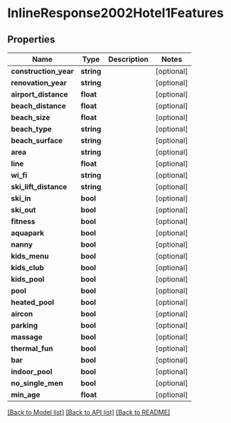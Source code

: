 # InlineResponse2002Hotel1Features

## Properties
Name | Type | Description | Notes
------------ | ------------- | ------------- | -------------
**construction_year** | **string** |  | [optional] 
**renovation_year** | **string** |  | [optional] 
**airport_distance** | **float** |  | [optional] 
**beach_distance** | **float** |  | [optional] 
**beach_size** | **float** |  | [optional] 
**beach_type** | **string** |  | [optional] 
**beach_surface** | **string** |  | [optional] 
**area** | **string** |  | [optional] 
**line** | **float** |  | [optional] 
**wi_fi** | **string** |  | [optional] 
**ski_lift_distance** | **string** |  | [optional] 
**ski_in** | **bool** |  | [optional] 
**ski_out** | **bool** |  | [optional] 
**fitness** | **bool** |  | [optional] 
**aquapark** | **bool** |  | [optional] 
**nanny** | **bool** |  | [optional] 
**kids_menu** | **bool** |  | [optional] 
**kids_club** | **bool** |  | [optional] 
**kids_pool** | **bool** |  | [optional] 
**pool** | **bool** |  | [optional] 
**heated_pool** | **bool** |  | [optional] 
**aircon** | **bool** |  | [optional] 
**parking** | **bool** |  | [optional] 
**massage** | **bool** |  | [optional] 
**thermal_fun** | **bool** |  | [optional] 
**bar** | **bool** |  | [optional] 
**indoor_pool** | **bool** |  | [optional] 
**no_single_men** | **bool** |  | [optional] 
**min_age** | **float** |  | [optional] 

[[Back to Model list]](../../README.md#documentation-for-models) [[Back to API list]](../../README.md#documentation-for-api-endpoints) [[Back to README]](../../README.md)

